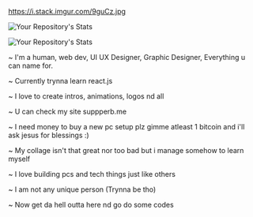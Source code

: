 https://i.stack.imgur.com/9guCz.jpg

![Your Repository's Stats](https://github-readme-stats.vercel.app/api?username=Yaxraj-rajput&show_icons=true)

![Your Repository's Stats](https://github-readme-stats.vercel.app/api/top-langs/?username=Yaxraj-rajput&theme=blue-black)

~ I'm a human, web dev, UI UX Designer, Graphic Designer, Everything u can name for.

~ Currently trynna learn react.js 

~ I love to create intros, animations, logos nd all

~ U can check my site suppperb.me

~ I need money to buy a new pc setup plz gimme atleast 1 bitcoin and i'll ask jesus for blessings :)

~ My collage isn't that great nor too bad but i manage somehow to learn myself

~ I love building pcs and tech things just like others

~ I am not any unique person (Trynna be tho)

~ Now get da hell outta here nd go do some codes




